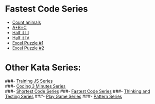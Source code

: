 # Fastest Code Series
- [Count animals](http://www.codewars.com/kata/57121e6fcdbf63eb94000e51)
- [A*B=C](http://www.codewars.com/kata/5714594d2817ff681c000783)
- [Half it III](http://www.codewars.com/kata/5717293a672b20c4b30008d0)
- [Half it IV](http://www.codewars.com/kata/5719b28964a584476500057d)
- [Excel Puzzle #1](http://www.codewars.com/kata/571b93687beb0a8ade000a80)
- [Excel Puzzle #2](http://www.codewars.com/kata/571d946faa2dcbe939000df4)

# Other Kata Series:
###- [Training JS Series](http://github.com/myjinxin2015/Katas-list-of-Training-JS-series)     
###- [Coding 3 Minutes Series](https://github.com/myjinxin2015/Katas-list-of-Training-JS-series/blob/master/coding-3-min.md)     
###- [Shortest Code Series](https://github.com/myjinxin2015/Katas-list-of-Training-JS-series/blob/master/Shortest%20Code%20Series.md) 
###- [Fastest Code Series](https://github.com/myjinxin2015/Katas-list-of-Training-JS-series/blob/master/Fastest%20Code%20Series.md)
###- [Thinking and Testing Series](https://github.com/myjinxin2015/Katas-list-of-Training-JS-series/blob/master/Thinking%20and%20Testing%20Series.md) 
###- [Play Game Series]()
###- [Pattern Series]()

